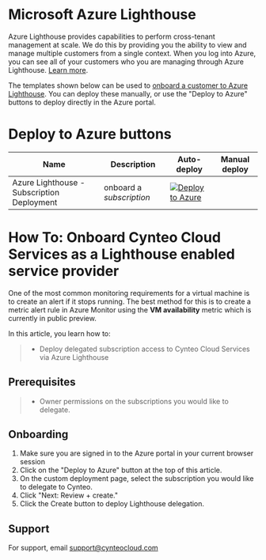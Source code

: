 # Microsoft Azure Lighthouse

Azure Lighthouse provides capabilities to perform cross-tenant management at scale.  We do this by providing you the ability to view and manage multiple customers from a single context. When you log into Azure, you can see all of your customers who you are managing through Azure Lighthouse. [Learn more](https://azure.com/lighthouse).

The templates shown below can be used to [onboard a customer to Azure Lighthouse](https://docs.microsoft.com/en-us/azure/lighthouse/how-to/onboard-customer). You can deploy these manually, or use the "Deploy to Azure" buttons to deploy directly in the Azure portal.
# Deploy to Azure buttons

Name | Description   | Auto-deploy   | Manual deploy |
-----| ------------- |--------------- |------- 
| Azure Lighthouse - Subscription Deployment |onboard a *subscription* | [![Deploy to Azure](https://aka.ms/deploytoazurebutton)](https://portal.azure.com/#create/Microsoft.Template/uri/https%3A%2F%2Fraw.githubusercontent.com%2Fcynteo%2FazureLighthouseOnboard%2Fmain%2Ftemplates%2FcynteoLighthouseOnboard.json) | 


# How To: Onboard Cynteo Cloud Services as a Lighthouse enabled service provider
One of the most common monitoring requirements for a virtual machine is to create an alert if it stops running. The best method for this is to create a metric alert rule in Azure Monitor using the **VM availability** metric which is currently in public preview.

In this article, you learn how to:

> * Deploy delegated subscription access to Cynteo Cloud Services via Azure Lighthouse

## Prerequisites

> * Owner permissions on the subscriptions you would like to delegate.

## Onboarding

1. Make sure you are signed in to the Azure portal in your current browser session
1. Click on the "Deploy to Azure" button at the top of this article.
1. On the custom deployment page, select the subscription you would like to delegate to Cynteo.
1. Click "Next: Review + create."
1. Click the Create button to deploy Lighthouse delegation.
## Support

For support, email support@cynteocloud.com
